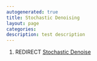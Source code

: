 ```yaml
---
autogenerated: true
title: Stochastic Denoising
layout: page
categories: 
description: test description
---
```


1.  REDIRECT [Stochastic Denoise](Stochastic_Denoise)
